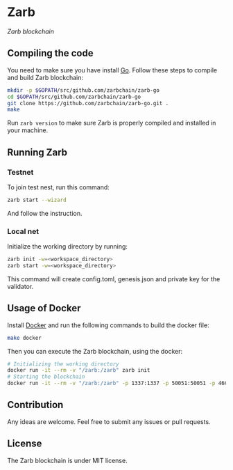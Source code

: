 # Zarb

*Zarb blockchain*

## Compiling the code

You need to make sure you have install [Go](https://golang.org/).
Follow these steps to compile and build Zarb blockchain:

```bash
mkdir -p $GOPATH/src/github.com/zarbchain/zarb-go
cd $GOPATH/src/github.com/zarbchain/zarb-go
git clone https://github.com/zarbchain/zarb-go.git .
make
```

Run `zarb version` to make sure Zarb is properly compiled and installed in your machine.

## Running Zarb


### Testnet

To join test nest, run this command:

```bash
zarb start --wizard
```

And follow the instruction.

### Local net

Initialize the working directory by running:

 ```bash
 zarb init -w=<workspace_directory>
 zarb start -w=<workspace_directory>
 ```

 This command will create config.toml, genesis.json and private key for the validator.

## Usage of Docker

Install [Docker](https://www.docker.com/) and run the following commands to build the docker file:

```bash
make docker
```

Then you can execute the Zarb blockchain, using the docker:

```bash
# Initializing the working directory
docker run -it --rm -v "/zarb:/zarb" zarb init
# Starting the blockchain
docker run -it --rm -v "/zarb:/zarb" -p 1337:1337 -p 50051:50051 -p 46656:46656 zarb start
```

## Contribution

 Any ideas are welcome. Feel free to submit any issues or pull requests.

## License

The Zarb blockchain is under MIT license.
